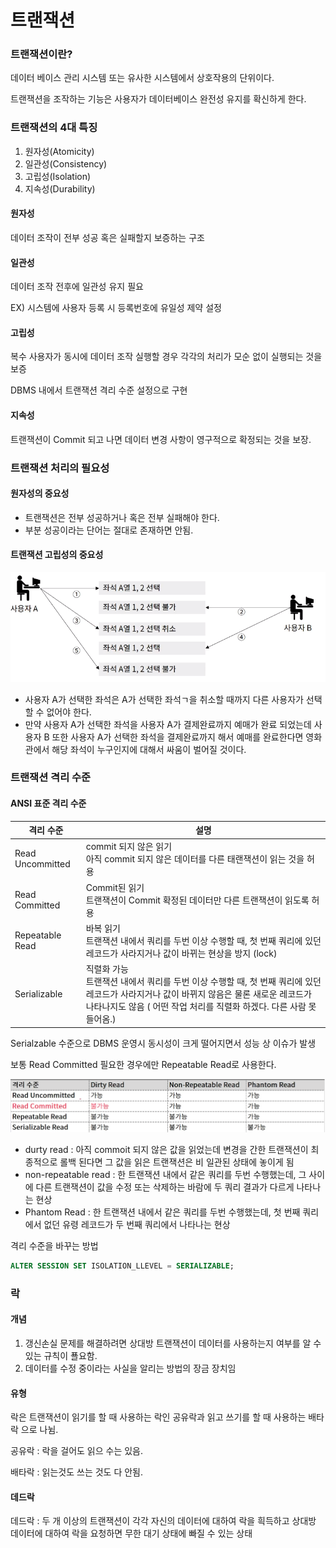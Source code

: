 # 트랜잭션

### 트랜잭션이란?

데이터 베이스 관리 시스템 또는 유사한 시스템에서 상호작용의 단위이다. 

트랜잭션을 조작하는 기능은 사용자가 데이터베이스 완전성 유지를 확신하게 한다.  





### 트랜잭션의 4대 특징

1. 원자성(Atomicity)
2. 일관성(Consistency)
3. 고립성(Isolation)
4. 지속성(Durability)

#### 원자성

데이터 조작이 전부 성공 혹은 실패할지 보증하는 구조

#### 일관성

데이터 조작 전후에 일관성 유지 필요 

EX) 시스템에 사용자 등록 시 등록번호에 유일성 제약 설정

#### 고립성

복수 사용자가 동시에 데이터 조작 실행할 경우 각각의 처리가 모순 없이 실행되는 것을 보증

DBMS 내에서 트랜잭션 격리 수준 설정으로 구현

#### 지속성

트랜잭션이 Commit 되고 나면 데이터 변경 사항이 영구적으로 확정되는 것을 보장. 





### 트랜잭션 처리의 필요성

#### 원자성의 중요성

- 트랜잭션은 전부 성공하거나 혹은 전부 실패해야 한다. 
- 부분 성공이라는 단어는 절대로 존재하면 안됨.

#### 트랜잭션 고립성의 중요성

![image-20210421135933221](.\트랜잭션image\image-20210421135933221.png)

- 사용자 A가 선택한 좌석은 A가 선택한 좌석ㄱ을 취소할 때까지 다른 사용자가 선택할 수 없어야 한다.
- 만약 사용자 A가 선택한 좌석을 사용자 A가 결제완료까지 예매가 완료 되었는데 사용자 B 또한 사용자 A가 선택한 좌석을 결제완료까지 해서 예매를 완료한다면 영화관에서 해당 좌석이 누구인지에 대해서 싸움이 벌어질 것이다. 





### 트랜잭션 격리 수준

#### ANSI 표준 격리 수준

| 격리 수준        | 설명                                                         |
| ---------------- | ------------------------------------------------------------ |
| Read Uncommitted | commit 되지 않은 읽기<br /> 아직 commit 되지 않은 데이터를 다른 태랜잭션이 읽는 것을 허용 |
| Read Committed   | Commit된 읽기<br />트랜잭션이 Commit 확정된 데이터만 다른 트랜잭션이 읽도록 허용 |
| Repeatable Read  | 바복 읽기 <br />트랜잭션 내에서 쿼리를 두번 이상 수행할 때, 첫 번째 쿼리에 있던 레코드가 사라지거나 값이 바뀌는 현상을 방지 (lock) |
| Serializable     | 직렬화 가능<br />트랜잭션 내에서 쿼리를 두번 이상 수행할 때, 첫 번째 쿼리에 있던 레코드가 사라지거나 값이 바뀌지 않음은 물론 새로운 레코드가 나타나지도 않음 ( 어떤 작업 처리를 직렬화 하겠다. 다른 사람 못들어옴.) |

Serialzable 수준으로 DBMS 운영시 동시성이 크게 떨어지면서 성능 상 이슈가 발생

보통 Read Committed 필요한 경우에만 Repeatable Read로 사용한다. 

![image-20210422125024123](./트랜잭션image/image-20210422125024123.png)

- durty read : 아직 commoit 되지 않은 값을 읽었는데 변경을 간한 트랜잭션이 최종적으로 롤백 된다면 그 값을 읽은 트랜잭션은 비 일관된 상태에 놓이게 됨
- non-repeatable read : 한 트랜잭션 내에서 같은 쿼리를 두번 수행했는데, 그 사이에 다른 트랜잭션이 값을 수정 또는 삭제하는 바람에 두 쿼리 결과가 다르게 나타나는 현상
- Phantom Read : 한 트랜잭션 내에서 같은 쿼리를 두번 수행했는데, 첫 번째 쿼리에서 없던 유령 레코드가 두 번째 쿼리에서 나타나는 현상

격리 수준을 바꾸는 방법

```sql
ALTER SESSION SET ISOLATION_LLEVEL = SERIALIZABLE;
```





### 락

#### 개념

1. 갱신손실 문제를 해결하려면 상대방 트랜잭션이 데이터를 사용하는지 여부를 알 수 있는 규칙이 푤요함.
2. 데이터를 수정 중이라는 사실을 알리는 방법의 장금 장치임

#### 유형

락은 트랜잭션이 읽기를 할 때 사용하는 락인 공유락과 읽고 쓰기를 할 때 사용하는 배타락 으로 나뉨. 

공유락 : 락을 걸어도 읽으 수는 있음.

배타락 : 읽는것도 쓰는 것도 다 안됨. 

#### 데드락

데드락 : 두 개 이상의 트랜잭션이 각각 자신의 데이터에 대하여 락을 흭득하고 상대방 데이터에 대하여 락을 요청하면 무한 대기 상태에 빠질 수 있는 상태 









